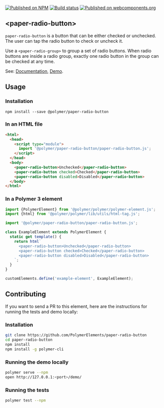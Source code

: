 [![Published on NPM](https://img.shields.io/npm/v/@polymer/paper-radio-button.svg)](https://www.npmjs.com/package/@polymer/paper-radio-button)
[![Build status](https://travis-ci.org/PolymerElements/paper-radio-button.svg?branch=master)](https://travis-ci.org/PolymerElements/paper-radio-button)
[![Published on webcomponents.org](https://img.shields.io/badge/webcomponents.org-published-blue.svg)](https://webcomponents.org/element/@polymer/paper-radio-button)

## &lt;paper-radio-button&gt;

`paper-radio-button` is a button that can be either checked or unchecked. The
user can tap the radio button to check or uncheck it.

Use a `<paper-radio-group>` to group a set of radio buttons. When radio buttons
are inside a radio group, exactly one radio button in the group can be checked
at any time.

See: [Documentation](https://www.webcomponents.org/element/@polymer/paper-radio-button),
  [Demo](https://www.webcomponents.org/element/@polymer/paper-radio-button/demo/demo/index.html).

## Usage

### Installation

```
npm install --save @polymer/paper-radio-button
```

### In an HTML file

```html
<html>
  <head>
    <script type="module">
      import '@polymer/paper-radio-button/paper-radio-button.js';
    </script>
  </head>
  <body>
    <paper-radio-button>Unchecked</paper-radio-button>
    <paper-radio-button checked>Checked</paper-radio-button>
    <paper-radio-button disabled>Disabled</paper-radio-button>
  </body>
</html>
```

### In a Polymer 3 element

```js
import {PolymerElement} from '@polymer/polymer/polymer-element.js';
import {html} from '@polymer/polymer/lib/utils/html-tag.js';

import '@polymer/paper-radio-button/paper-radio-button.js';

class ExampleElement extends PolymerElement {
  static get template() {
    return html`
      <paper-radio-button>Unchecked</paper-radio-button>
      <paper-radio-button checked>Checked</paper-radio-button>
      <paper-radio-button disabled>Disabled</paper-radio-button>
    `;
  }
}

customElements.define('example-element', ExampleElement);
```

## Contributing

If you want to send a PR to this element, here are the instructions for running
the tests and demo locally:

### Installation

```sh
git clone https://github.com/PolymerElements/paper-radio-button
cd paper-radio-button
npm install
npm install -g polymer-cli
```

### Running the demo locally

```sh
polymer serve --npm
open http://127.0.0.1:<port>/demo/
```

### Running the tests

```sh
polymer test --npm
```

